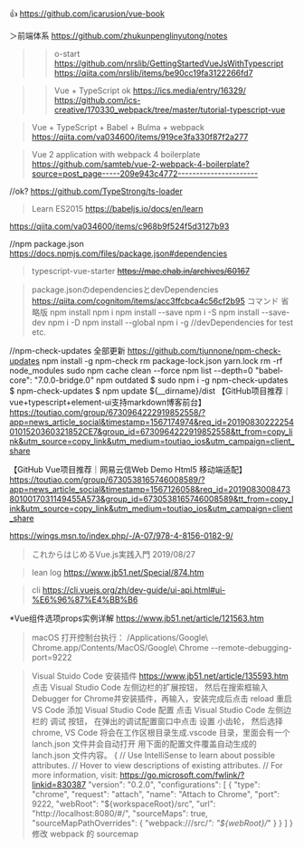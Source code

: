 :+1:
https://github.com/icarusion/vue-book

＞前端体系
https://github.com/zhukunpenglinyutong/notes

>>o-start
https://github.com/nrslib/GettingStartedVueJsWithTypescript
https://qiita.com/nrslib/items/be90cc19fa3122266fd7


>>Vue + TypeScript ok
https://ics.media/entry/16329/
https://github.com/ics-creative/170330_webpack/tree/master/tutorial-typescript-vue


>Vue + TypeScript + Babel + Bulma + webpack
https://qiita.com/va034600/items/919ce3fa330f87f2a277

>Vue 2 application with webpack 4 boilerplate
https://github.com/samteb/vue-2-webpack-4-boilerplate?source=post_page-----209e943c4772----------------------

//ok?
https://github.com/TypeStrong/ts-loader



>Learn ES2015
https://babeljs.io/docs/en/learn

https://qiita.com/va034600/items/c968b9f524f5d3127b93

//npm package.json
https://docs.npmjs.com/files/package.json#dependencies


> typescript-vue-starter 
~~https://mae.chab.in/archives/60167~~

>package.jsonのdependenciesとdevDependencies
https://qiita.com/cognitom/items/acc3ffcbca4c56cf2b95
コマンド	省略版
npm install	npm i
npm install --save	npm i -S
npm install --save-dev	npm i -D
npm install --global	npm i -g
//devDependencies for test etc.

>
//npm-check-updates 全部更新 https://github.com/tjunnone/npm-check-updates
npm install -g npm-check
rm package-lock.json yarn.lock
rm -rf node_modules
sudo npm cache clean --force
npm list --depth=0
"babel-core": "7.0.0-bridge.0"
npm outdated
$ sudo npm i -g npm-check-updates
$ npm-check-updates
$ npm update
${__dirname}/dist
【GitHub项目推荐｜vue+typescript+element-ui支持markdown博客前台】https://toutiao.com/group/6730964222919852558/?app=news_article_social&timestamp=1567174974&req_id=201908302222540101520360321852CE7&group_id=6730964222919852558&tt_from=copy_link&utm_source=copy_link&utm_medium=toutiao_ios&utm_campaign=client_share

【GitHub Vue项目推荐｜网易云信Web Demo Html5 移动端适配】https://toutiao.com/group/6730538165746008589/?app=news_article_social&timestamp=1567126058&req_id=20190830084738010017031149455A573&group_id=6730538165746008589&tt_from=copy_link&utm_source=copy_link&utm_medium=toutiao_ios&utm_campaign=client_share

https://wings.msn.to/index.php/-/A-07/978-4-8156-0182-9/
>これからはじめるVue.js実践入門   2019/08/27

>lean log
https://www.jb51.net/Special/874.htm

>cli
https://cli.vuejs.org/zh/dev-guide/ui-api.html#ui-%E6%96%87%E4%BB%B6


*Vue组件选项props实例详解
https://www.jb51.net/article/121563.htm

>macOS
打开控制台执行：
/Applications/Google\ Chrome.app/Contents/MacOS/Google\ Chrome --remote-debugging-port=9222

>Visual Stuido Code 安装插件 https://www.jb51.net/article/135593.htm
点击 Visual Studio Code 左侧边栏的扩展按钮， 然后在搜索框输入Debugger for Chrome并安装插件，再输入，安装完成后点击 reload 重启 VS Code
添加 Visual Studio Code 配置
点击 Visual Studio Code 左侧边栏的 调试 按钮， 在弹出的调试配置窗口中点击 设置 小齿轮， 然后选择 chrome, VS Code 将会在工作区根目录生成.vscode 目录，里面会有一个 lanch.json 文件并会自动打开
用下面的配置文件覆盖自动生成的 lanch.json 文件内容。
{
 // Use IntelliSense to learn about possible attributes.
 // Hover to view descriptions of existing attributes.
 // For more information, visit: https://go.microsoft.com/fwlink/?linkid=830387
 "version": "0.2.0",
 "configurations": [
  {
   "type": "chrome",
   "request": "attach",
   "name": "Attach to Chrome",
   "port": 9222,
   "webRoot": "${workspaceRoot}/src",
   "url": "http://localhost:8080/#/",
   "sourceMaps": true,
   "sourceMapPathOverrides": {
    "webpack:///src/*": "${webRoot}/*"
   }
  }
 ]
}
修改 webpack 的 sourcemap
